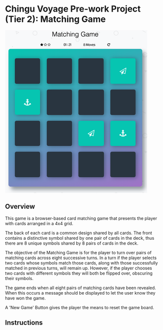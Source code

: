 # Chingu Voyage Pre-work Project (Tier 2): Matching Game

![matching_game](./assets/matching_game.png)

## Overview

This game is a browser-based card matching game that presents the player with cards arranged in a 4x4 grid.

The back of each card is a common design shared by all cards. The front contains a distinctive symbol shared by one pair of cards in the deck, thus there are 8 unique symbols shared by 8 pairs of cards in the deck.

The objective of the Matching Game is for the player to turn over pairs of matching cards across eight successive turns. In a turn if the player selects two cards whose symbols match those cards, along with those successfully matched in previous turns, will remain up. However, if the player chooses two cards with different symbols they will both be flipped over, obscuring their symbols.

The game ends when all eight pairs of matching cards have been revealed. When this occurs a message should be displayed to let the user know they have won the game.

A 'New Game' Button gives the player the means to reset the game board.

## Instructions

